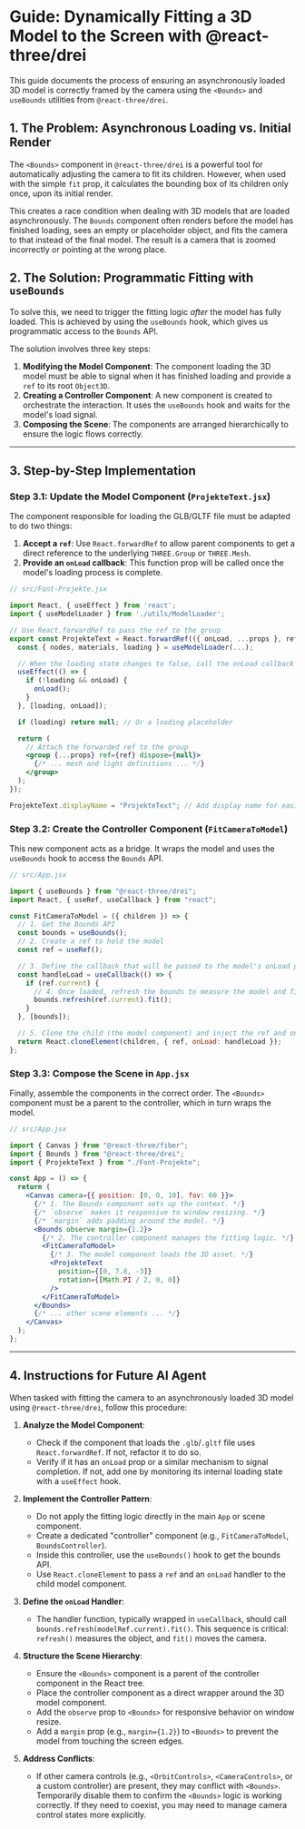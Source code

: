# Guide: Dynamically Fitting a 3D Model to the Screen with @react-three/drei

This guide documents the process of ensuring an asynchronously loaded 3D model is correctly framed by the camera using the `<Bounds>` and `useBounds` utilities from `@react-three/drei`.

## 1. The Problem: Asynchronous Loading vs. Initial Render

The `<Bounds>` component in `@react-three/drei` is a powerful tool for automatically adjusting the camera to fit its children. However, when used with the simple `fit` prop, it calculates the bounding box of its children only once, upon its initial render.

This creates a race condition when dealing with 3D models that are loaded asynchronously. The `Bounds` component often renders before the model has finished loading, sees an empty or placeholder object, and fits the camera to that instead of the final model. The result is a camera that is zoomed incorrectly or pointing at the wrong place.

## 2. The Solution: Programmatic Fitting with `useBounds`

To solve this, we need to trigger the fitting logic *after* the model has fully loaded. This is achieved by using the `useBounds` hook, which gives us programmatic access to the `Bounds` API.

The solution involves three key steps:
1.  **Modifying the Model Component**: The component loading the 3D model must be able to signal when it has finished loading and provide a `ref` to its root `Object3D`.
2.  **Creating a Controller Component**: A new component is created to orchestrate the interaction. It uses the `useBounds` hook and waits for the model's load signal.
3.  **Composing the Scene**: The components are arranged hierarchically to ensure the logic flows correctly.

---

## 3. Step-by-Step Implementation

### Step 3.1: Update the Model Component (`ProjekteText.jsx`)

The component responsible for loading the GLB/GLTF file must be adapted to do two things:
1.  **Accept a `ref`**: Use `React.forwardRef` to allow parent components to get a direct reference to the underlying `THREE.Group` or `THREE.Mesh`.
2.  **Provide an `onLoad` callback**: This function prop will be called once the model's loading process is complete.

```jsx
// src/Font-Projekte.jsx

import React, { useEffect } from 'react';
import { useModelLoader } from './utils/ModelLoader';

// Use React.forwardRef to pass the ref to the group
export const ProjekteText = React.forwardRef(({ onLoad, ...props }, ref) => {
  const { nodes, materials, loading } = useModelLoader(...);

  // When the loading state changes to false, call the onLoad callback
  useEffect(() => {
    if (!loading && onLoad) {
      onLoad();
    }
  }, [loading, onLoad]);

  if (loading) return null; // Or a loading placeholder

  return (
    // Attach the forwarded ref to the group
    <group {...props} ref={ref} dispose={null}>
      {/* ... mesh and light definitions ... */}
    </group>
  );
});

ProjekteText.displayName = "ProjekteText"; // Add display name for easier debugging
```

### Step 3.2: Create the Controller Component (`FitCameraToModel`)

This new component acts as a bridge. It wraps the model and uses the `useBounds` hook to access the `Bounds` API.

```jsx
// src/App.jsx

import { useBounds } from "@react-three/drei";
import React, { useRef, useCallback } from "react";

const FitCameraToModel = ({ children }) => {
  // 1. Get the Bounds API
  const bounds = useBounds();
  // 2. Create a ref to hold the model
  const ref = useRef();

  // 3. Define the callback that will be passed to the model's onLoad prop
  const handleLoad = useCallback(() => {
    if (ref.current) {
      // 4. Once loaded, refresh the bounds to measure the model and fit the camera
      bounds.refresh(ref.current).fit();
    }
  }, [bounds]);

  // 5. Clone the child (the model component) and inject the ref and onLoad props
  return React.cloneElement(children, { ref, onLoad: handleLoad });
};
```

### Step 3.3: Compose the Scene in `App.jsx`

Finally, assemble the components in the correct order. The `<Bounds>` component must be a parent to the controller, which in turn wraps the model.

```jsx
// src/App.jsx

import { Canvas } from "@react-three/fiber";
import { Bounds } from "@react-three/drei";
import { ProjekteText } from "./Font-Projekte";

const App = () => {
  return (
    <Canvas camera={{ position: [0, 0, 10], fov: 60 }}>
      {/* 1. The Bounds component sets up the context. */}
      {/* `observe` makes it responsive to window resizing. */}
      {/* `margin` adds padding around the model. */}
      <Bounds observe margin={1.2}>
        {/* 2. The controller component manages the fitting logic. */}
        <FitCameraToModel>
          {/* 3. The model component loads the 3D asset. */}
          <ProjekteText
            position={[0, 7.8, -3]}
            rotation={[Math.PI / 2, 0, 0]}
          />
        </FitCameraToModel>
      </Bounds>
      {/* ... other scene elements ... */}
    </Canvas>
  );
};
```

---

## 4. Instructions for Future AI Agent

When tasked with fitting the camera to an asynchronously loaded 3D model using `@react-three/drei`, follow this procedure:

1.  **Analyze the Model Component**:
    *   Check if the component that loads the `.glb`/`.gltf` file uses `React.forwardRef`. If not, refactor it to do so.
    *   Verify if it has an `onLoad` prop or a similar mechanism to signal completion. If not, add one by monitoring its internal loading state with a `useEffect` hook.

2.  **Implement the Controller Pattern**:
    *   Do not apply the fitting logic directly in the main `App` or scene component.
    *   Create a dedicated "controller" component (e.g., `FitCameraToModel`, `BoundsController`).
    *   Inside this controller, use the `useBounds()` hook to get the bounds API.
    *   Use `React.cloneElement` to pass a `ref` and an `onLoad` handler to the child model component.

3.  **Define the `onLoad` Handler**:
    *   The handler function, typically wrapped in `useCallback`, should call `bounds.refresh(modelRef.current).fit()`. This sequence is critical: `refresh()` measures the object, and `fit()` moves the camera.

4.  **Structure the Scene Hierarchy**:
    *   Ensure the `<Bounds>` component is a parent of the controller component in the React tree.
    *   Place the controller component as a direct wrapper around the 3D model component.
    *   Add the `observe` prop to `<Bounds>` for responsive behavior on window resize.
    *   Add a `margin` prop (e.g., `margin={1.2}`) to `<Bounds>` to prevent the model from touching the screen edges.

5.  **Address Conflicts**:
    *   If other camera controls (e.g., `<OrbitControls>`, `<CameraControls>`, or a custom controller) are present, they may conflict with `<Bounds>`. Temporarily disable them to confirm the `<Bounds>` logic is working correctly. If they need to coexist, you may need to manage camera control states more explicitly. 